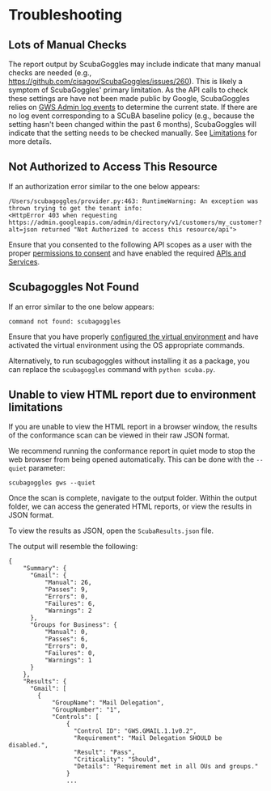 # Troubleshooting

## Lots of Manual Checks
The report output by ScubaGoggles may include indicate that many manual checks are needed (e.g., https://github.com/cisagov/ScubaGoggles/issues/260). This is likely a symptom of ScubaGoggles' primary limitation. As the API calls to check these settings are have not been made public by Google, ScubaGoggles relies on [GWS Admin log events](https://support.google.com/a/answer/4579579?hl=en) to determine the current state. If there are no log event corresponding to a SCuBA baseline policy (e.g., because the setting hasn't been changed within the past 6 months), ScubaGoggles will indicate that the setting needs to be checked manually. See [Limitations](/docs/usage/Limitations.md) for more details.

## Not Authorized to Access This Resource

If an authorization error similar to the one below appears:
```
/Users/scubagoggles/provider.py:463: RuntimeWarning: An exception was thrown trying to get the tenant info:
<HttpError 403 when requesting https://admin.googleapis.com/admin/directory/v1/customers/my_customer?alt=json returned "Not Authorized to access this resource/api">
```
Ensure that you consented to the following API scopes as a user with the proper [permissions to consent](#permissions) and have enabled the required [APIs and Services](#create-an-oauth-credential).


## Scubagoggles Not Found
If an error similar to the one below appears:
```
command not found: scubagoggles
```

Ensure that you have properly [configured the virtual environment](#installing-in-a-virtual-environment) and have activated the virtual environment using the OS appropriate commands.

Alternatively, to run scubagoggles without installing it as a package, you can replace the `scubagoggles` command with `python scuba.py`.


## Unable to view HTML report due to environment limitations

If you are unable to view the HTML report in a browser window, the results of the conformance scan can be viewed in their raw JSON format.

We recommend running the conformance report in quiet mode to stop the web browser from being opened automatically. This can be done with the `--quiet` parameter:

```scubagoggles gws --quiet```

Once the scan is complete, navigate to the output folder. Within the output folder, we can access the generated HTML reports, or view the results in JSON format.

To view the results as JSON, open the `ScubaResults.json` file.

The output will resemble the following:
```
{
    "Summary": {
      "Gmail": {
          "Manual": 26,
          "Passes": 9,
          "Errors": 0,
          "Failures": 6,
          "Warnings": 2
      },
      "Groups for Business": {
          "Manual": 0,
          "Passes": 6,
          "Errors": 0,
          "Failures": 0,
          "Warnings": 1
      }
    },
    "Results": {
      "Gmail": [
        {
            "GroupName": "Mail Delegation",
            "GroupNumber": "1",
            "Controls": [
                {
                  "Control ID": "GWS.GMAIL.1.1v0.2",
                  "Requirement": "Mail Delegation SHOULD be disabled.",
                  "Result": "Pass",
                  "Criticality": "Should",
                  "Details": "Requirement met in all OUs and groups."
                }
                ...
```